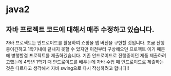 # java2
자바 프로젝트 코드에 대해서 매주 수정하고 있습니다.
----------
자바 프로젝트는 안드로이드를 활용하여 쇼핑몰 앱 버전을 구현할 것입니다.
조금 진행중이긴하고 1학기내에 끝내지 못할 수 있지만 이전부터 구상해오던 프로젝트 이기 때문에 병행할겸 프로젝트를 제출하겠습니다.
기존 안드로이드로 진행중이던 제품 제출하려고했는데 4학년 1학기 때 안드로이드를 배우는데
자바 수업 때 안드로이드로 제출하는 것은 다르다고 생각해서 자바 swing으로 다시 작성하려고 합니다!!

